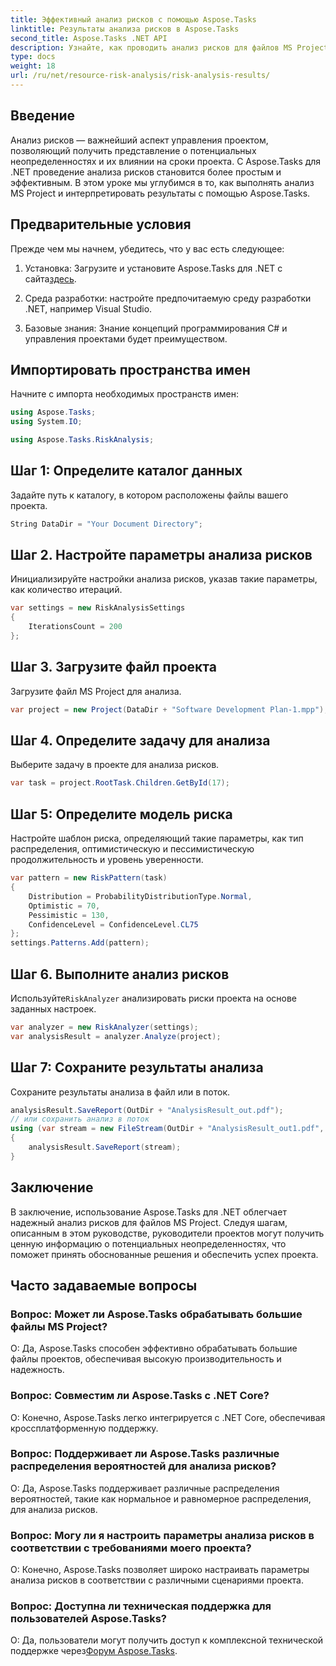 ```yaml
---
title: Эффективный анализ рисков с помощью Aspose.Tasks
linktitle: Результаты анализа рисков в Aspose.Tasks
second_title: Aspose.Tasks .NET API
description: Узнайте, как проводить анализ рисков для файлов MS Project с помощью Aspose.Tasks для .NET. Оптимизируйте управление проектами и эффективно снижайте неопределенности.
type: docs
weight: 18
url: /ru/net/resource-risk-analysis/risk-analysis-results/
---
```

## Введение
Анализ рисков — важнейший аспект управления проектом, позволяющий получить представление о потенциальных неопределенностях и их влиянии на сроки проекта. С Aspose.Tasks для .NET проведение анализа рисков становится более простым и эффективным. В этом уроке мы углубимся в то, как выполнять анализ MS Project и интерпретировать результаты с помощью Aspose.Tasks.
## Предварительные условия
Прежде чем мы начнем, убедитесь, что у вас есть следующее:
1.  Установка: Загрузите и установите Aspose.Tasks для .NET с сайта[здесь](https://releases.aspose.com/tasks/net/).
   
2. Среда разработки: настройте предпочитаемую среду разработки .NET, например Visual Studio.
3. Базовые знания: Знание концепций программирования C# и управления проектами будет преимуществом.

## Импортировать пространства имен
Начните с импорта необходимых пространств имен:
```csharp
using Aspose.Tasks;
using System.IO;

using Aspose.Tasks.RiskAnalysis;
```
## Шаг 1: Определите каталог данных
Задайте путь к каталогу, в котором расположены файлы вашего проекта.
```csharp
String DataDir = "Your Document Directory";
```
## Шаг 2. Настройте параметры анализа рисков
Инициализируйте настройки анализа рисков, указав такие параметры, как количество итераций.
```csharp
var settings = new RiskAnalysisSettings
{
    IterationsCount = 200
};
```
## Шаг 3. Загрузите файл проекта
Загрузите файл MS Project для анализа.
```csharp
var project = new Project(DataDir + "Software Development Plan-1.mpp");
```
## Шаг 4. Определите задачу для анализа
Выберите задачу в проекте для анализа рисков.
```csharp
var task = project.RootTask.Children.GetById(17);
```
## Шаг 5: Определите модель риска
Настройте шаблон риска, определяющий такие параметры, как тип распределения, оптимистическую и пессимистическую продолжительность и уровень уверенности.
```csharp
var pattern = new RiskPattern(task)
{
    Distribution = ProbabilityDistributionType.Normal,
    Optimistic = 70,
    Pessimistic = 130,
    ConfidenceLevel = ConfidenceLevel.CL75
};
settings.Patterns.Add(pattern);
```
## Шаг 6. Выполните анализ рисков
 Используйте`RiskAnalyzer` анализировать риски проекта на основе заданных настроек.
```csharp
var analyzer = new RiskAnalyzer(settings);
var analysisResult = analyzer.Analyze(project);
```
## Шаг 7: Сохраните результаты анализа
Сохраните результаты анализа в файл или в поток.
```csharp
analysisResult.SaveReport(OutDir + "AnalysisResult_out.pdf");
// или сохранить анализ в поток
using (var stream = new FileStream(OutDir + "AnalysisResult_out1.pdf", FileMode.Create))
{
    analysisResult.SaveReport(stream);
}
```

## Заключение
В заключение, использование Aspose.Tasks для .NET облегчает надежный анализ рисков для файлов MS Project. Следуя шагам, описанным в этом руководстве, руководители проектов могут получить ценную информацию о потенциальных неопределенностях, что поможет принять обоснованные решения и обеспечить успех проекта.
## Часто задаваемые вопросы
### Вопрос: Может ли Aspose.Tasks обрабатывать большие файлы MS Project?
О: Да, Aspose.Tasks способен эффективно обрабатывать большие файлы проектов, обеспечивая высокую производительность и надежность.
### Вопрос: Совместим ли Aspose.Tasks с .NET Core?
О: Конечно, Aspose.Tasks легко интегрируется с .NET Core, обеспечивая кроссплатформенную поддержку.
### Вопрос: Поддерживает ли Aspose.Tasks различные распределения вероятностей для анализа рисков?
О: Да, Aspose.Tasks поддерживает различные распределения вероятностей, такие как нормальное и равномерное распределения, для анализа рисков.
### Вопрос: Могу ли я настроить параметры анализа рисков в соответствии с требованиями моего проекта?
О: Конечно, Aspose.Tasks позволяет широко настраивать параметры анализа рисков в соответствии с различными сценариями проекта.
### Вопрос: Доступна ли техническая поддержка для пользователей Aspose.Tasks?
 О: Да, пользователи могут получить доступ к комплексной технической поддержке через[Форум Aspose.Tasks](https://forum.aspose.com/c/tasks/15).
